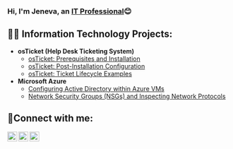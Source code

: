 ### Hi, I'm Jeneva, an <a href="https://linkedin.com/in/JaneDoe">IT Professional</a>😊</h1>

<h2>👩‍💻 Information Technology Projects:</h2>

- <b>osTicket (Help Desk Ticketing System)</b>
  - [osTicket: Prerequisites and Installation](https://github.com/jenevasmith/osticket-prereqs)
  - [osTicket: Post-Installation Configuration](https://github.com/jenevasmith/post-install-config)
  - [osTicket: Ticket Lifecycle Examples](https://github.com/jenevasmith/ticket-lifecycle)
- <b>Microsoft Azure</b>
  - [Configuring Active Directory within Azure VMs](https://github.com/jenevasmith/configure-ad)
  - [Network Security Groups (NSGs) and Inspecting Network Protocols](https://github.com/jenevasmith/azure-network-protocols)
  
<h2>🤳Connect with me:</h2>

[<img align="left" alt="Josh | Twitter" width="22px" src="https://cdn.jsdelivr.net/npm/simple-icons@v3/icons/twitter.svg" />][twitter]
[<img align="left" alt="Josh | LinkedIn" width="22px" src="https://cdn.jsdelivr.net/npm/simple-icons@v3/icons/linkedin.svg" />][linkedin]
[<img align="left" alt="Josh | Instagram" width="22px" src="https://cdn.jsdelivr.net/npm/simple-icons@v3/icons/instagram.svg" />][instagram]

[twitter]: https://twitter.com/Jane
[instagram]: https://www.instagram.com/Jane
[linkedin]: https://linkedin.com/in/Jane
